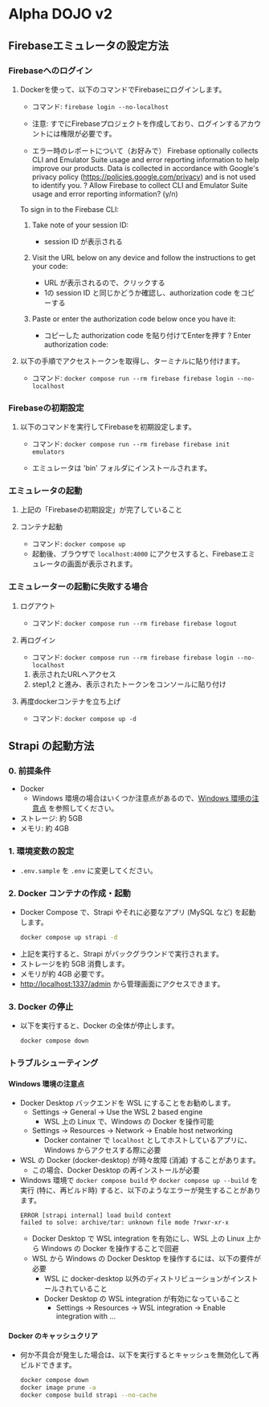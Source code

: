 # Alpha DOJO v2


## Firebaseエミュレータの設定方法

### Firebaseへのログイン
1. Dockerを使って、以下のコマンドでFirebaseにログインします。
    - コマンド: `firebase login --no-localhost`
    - 注意: すでにFirebaseプロジェクトを作成しており、ログインするアカウントには権限が必要です。

    - エラー時のレポートについて（お好みで）
    Firebase optionally collects CLI and Emulator Suite usage and error reporting information to help improve our products. Data is collected in accordance with Google's privacy policy (https://policies.google.com/privacy) and is not used to identify you.
    ? Allow Firebase to collect CLI and Emulator Suite usage and error reporting information? (y/n)

    To sign in to the Firebase CLI:

    1. Take note of your session ID:
        - session ID が表示される

    2. Visit the URL below on any device and follow the instructions to get your code:
        - URL が表示されるので、クリックする
        - 1の session ID と同じかどうか確認し、authorization code をコピーする

    3. Paste or enter the authorization code below once you have it:
        - コピーした authorization code を貼り付けてEnterを押す
    ? Enter authorization code:

2. 以下の手順でアクセストークンを取得し、ターミナルに貼り付けます。
    - コマンド: `docker compose run --rm firebase firebase login --no-localhost`

### Firebaseの初期設定
1. 以下のコマンドを実行してFirebaseを初期設定します。
    - コマンド: `docker compose run --rm firebase firebase init emulators`

    - エミュレータは 'bin' フォルダにインストールされます。

### エミュレータの起動
1. 上記の「Firebaseの初期設定」が完了していること

2. コンテナ起動
    - コマンド: `docker compose up`
    - 起動後、ブラウザで `localhost:4000` にアクセスすると、Firebaseエミュレータの画面が表示されます。

### エミュレーターの起動に失敗する場合
1. ログアウト
    - コマンド: `docker compose run --rm firebase firebase logout`

2. 再ログイン
    - コマンド: `docker compose run --rm firebase firebase login --no-localhost`

   1. 表示されたURLへアクセス
   2. step1,2 と進み、表示されたトークンをコンソールに貼り付け

3. 再度dockerコンテナを立ち上げ
    - コマンド: `docker compose up -d`


## Strapi の起動方法
### 0. 前提条件
* Docker
  * Windows 環境の場合はいくつか注意点があるので、[Windows 環境の注意点](#windows-環境の注意点) を参照してください。
* ストレージ: 約 5GB
* メモリ: 約 4GB

### 1. 環境変数の設定
* `.env.sample` を `.env` に変更してください。

### 2. Docker コンテナの作成・起動
* Docker Compose で、Strapi やそれに必要なアプリ (MySQL など) を起動します。
  ```bash
  docker compose up strapi -d
  ```
* 上記を実行すると、Strapi がバックグラウンドで実行されます。
* ストレージを約 5GB 消費します。
* メモリが約 4GB 必要です。
* [http://localhost:1337/admin](http://localhost:1337/admin) から管理画面にアクセスできます。

### 3. Docker の停止
* 以下を実行すると、Docker の全体が停止します。
  ```bash
  docker compose down
  ```

### トラブルシューティング
#### Windows 環境の注意点
* Docker Desktop バックエンドを WSL にすることをお勧めします。
  * Settings -> General -> Use the WSL 2 based engine
    * WSL 上の Linux で、Windows の Docker を操作可能
  * Settings -> Resources -> Network -> Enable host networking
    * Docker container で `localhost` としてホストしているアプリに、Windows からアクセスする際に必要
* WSL の Docker (docker-desktop) が時々故障 (消滅) することがあります。
  * この場合、Docker Desktop の再インストールが必要
* Windows 環境で `docker compose build` や `docker compose up --build` を実行 (特に、再ビルド時) すると、以下のようなエラーが発生することがあります。
  ```
  ERROR [strapi internal] load build context
  failed to solve: archive/tar: unknown file mode ?rwxr-xr-x
  ```
  * Docker Desktop で WSL integration を有効にし、WSL 上の Linux 上から Windows の Docker を操作することで回避
  * WSL から Windows の Docker Desktop を操作するには、以下の要件が必要
    * WSL に docker-desktop 以外のディストリビューションがインストールされていること
    * Docker Desktop の WSL integration が有効になっていること
      * Settings -> Resources -> WSL integration -> Enable integration with ...

#### Docker のキャッシュクリア
* 何か不具合が発生した場合は、以下を実行するとキャッシュを無効化して再ビルドできます。
  ```bash
  docker compose down
  docker image prune -a
  docker compose build strapi --no-cache
  ```